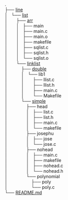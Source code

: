 .  
├── [line](line/)  
│ &nbsp;&nbsp;└── [list](line/list/)  
│ &nbsp;&nbsp;&nbsp;&nbsp;&nbsp;&nbsp;├── [arr](line/list/arr/)  
│ &nbsp;&nbsp;&nbsp;&nbsp;&nbsp;&nbsp;│ &nbsp;&nbsp;├── main  
│ &nbsp;&nbsp;&nbsp;&nbsp;&nbsp;&nbsp;│ &nbsp;&nbsp;├── main.c  
│ &nbsp;&nbsp;&nbsp;&nbsp;&nbsp;&nbsp;│ &nbsp;&nbsp;├── main.o  
│ &nbsp;&nbsp;&nbsp;&nbsp;&nbsp;&nbsp;│ &nbsp;&nbsp;├── makefile  
│ &nbsp;&nbsp;&nbsp;&nbsp;&nbsp;&nbsp;│ &nbsp;&nbsp;├── sqlist.c  
│ &nbsp;&nbsp;&nbsp;&nbsp;&nbsp;&nbsp;│ &nbsp;&nbsp;├── sqlist.h  
│ &nbsp;&nbsp;&nbsp;&nbsp;&nbsp;&nbsp;│ &nbsp;&nbsp;└── sqlist.o  
│ &nbsp;&nbsp;&nbsp;&nbsp;&nbsp;&nbsp;└── [linklist](line/list/linklist/)  
│ &nbsp;&nbsp;&nbsp;&nbsp;&nbsp;&nbsp;&nbsp;&nbsp;&nbsp;&nbsp;├── [double](line/list/linklist/double/)  
│ &nbsp;&nbsp;&nbsp;&nbsp;&nbsp;&nbsp;&nbsp;&nbsp;&nbsp;&nbsp;│ &nbsp;&nbsp;└── lib1  
│ &nbsp;&nbsp;&nbsp;&nbsp;&nbsp;&nbsp;&nbsp;&nbsp;&nbsp;&nbsp;│ &nbsp;&nbsp;&nbsp;&nbsp;&nbsp;&nbsp;├── llist.c  
│ &nbsp;&nbsp;&nbsp;&nbsp;&nbsp;&nbsp;&nbsp;&nbsp;&nbsp;&nbsp;│ &nbsp;&nbsp;&nbsp;&nbsp;&nbsp;&nbsp;├── llist.h  
│ &nbsp;&nbsp;&nbsp;&nbsp;&nbsp;&nbsp;&nbsp;&nbsp;&nbsp;&nbsp;│ &nbsp;&nbsp;&nbsp;&nbsp;&nbsp;&nbsp;├── main.c  
│ &nbsp;&nbsp;&nbsp;&nbsp;&nbsp;&nbsp;&nbsp;&nbsp;&nbsp;&nbsp;│ &nbsp;&nbsp;&nbsp;&nbsp;&nbsp;&nbsp;└── Makefile  
│ &nbsp;&nbsp;&nbsp;&nbsp;&nbsp;&nbsp;&nbsp;&nbsp;&nbsp;&nbsp;└── [simple](line/list/linklist/simple/)  
│ &nbsp;&nbsp;&nbsp;&nbsp;&nbsp;&nbsp;&nbsp;&nbsp;&nbsp;&nbsp;&nbsp;&nbsp;&nbsp;&nbsp;├── head  
│ &nbsp;&nbsp;&nbsp;&nbsp;&nbsp;&nbsp;&nbsp;&nbsp;&nbsp;&nbsp;&nbsp;&nbsp;&nbsp;&nbsp;│ &nbsp;&nbsp;├── list.c  
│ &nbsp;&nbsp;&nbsp;&nbsp;&nbsp;&nbsp;&nbsp;&nbsp;&nbsp;&nbsp;&nbsp;&nbsp;&nbsp;&nbsp;│ &nbsp;&nbsp;├── list.h  
│ &nbsp;&nbsp;&nbsp;&nbsp;&nbsp;&nbsp;&nbsp;&nbsp;&nbsp;&nbsp;&nbsp;&nbsp;&nbsp;&nbsp;│ &nbsp;&nbsp;├── main.c  
│ &nbsp;&nbsp;&nbsp;&nbsp;&nbsp;&nbsp;&nbsp;&nbsp;&nbsp;&nbsp;&nbsp;&nbsp;&nbsp;&nbsp;│ &nbsp;&nbsp;└── makefile  
│ &nbsp;&nbsp;&nbsp;&nbsp;&nbsp;&nbsp;&nbsp;&nbsp;&nbsp;&nbsp;&nbsp;&nbsp;&nbsp;&nbsp;├── josephu  
│ &nbsp;&nbsp;&nbsp;&nbsp;&nbsp;&nbsp;&nbsp;&nbsp;&nbsp;&nbsp;&nbsp;&nbsp;&nbsp;&nbsp;│ &nbsp;&nbsp;├── jose  
│ &nbsp;&nbsp;&nbsp;&nbsp;&nbsp;&nbsp;&nbsp;&nbsp;&nbsp;&nbsp;&nbsp;&nbsp;&nbsp;&nbsp;│ &nbsp;&nbsp;└── jose.c  
│ &nbsp;&nbsp;&nbsp;&nbsp;&nbsp;&nbsp;&nbsp;&nbsp;&nbsp;&nbsp;&nbsp;&nbsp;&nbsp;&nbsp;├── nohead  
│ &nbsp;&nbsp;&nbsp;&nbsp;&nbsp;&nbsp;&nbsp;&nbsp;&nbsp;&nbsp;&nbsp;&nbsp;&nbsp;&nbsp;│ &nbsp;&nbsp;├── main.c  
│ &nbsp;&nbsp;&nbsp;&nbsp;&nbsp;&nbsp;&nbsp;&nbsp;&nbsp;&nbsp;&nbsp;&nbsp;&nbsp;&nbsp;│ &nbsp;&nbsp;├── makefile  
│ &nbsp;&nbsp;&nbsp;&nbsp;&nbsp;&nbsp;&nbsp;&nbsp;&nbsp;&nbsp;&nbsp;&nbsp;&nbsp;&nbsp;│ &nbsp;&nbsp;├── nohead.c  
│ &nbsp;&nbsp;&nbsp;&nbsp;&nbsp;&nbsp;&nbsp;&nbsp;&nbsp;&nbsp;&nbsp;&nbsp;&nbsp;&nbsp;│ &nbsp;&nbsp;└── nohead.h  
│ &nbsp;&nbsp;&nbsp;&nbsp;&nbsp;&nbsp;&nbsp;&nbsp;&nbsp;&nbsp;&nbsp;&nbsp;&nbsp;&nbsp;└── polynomial  
│ &nbsp;&nbsp;&nbsp;&nbsp;&nbsp;&nbsp;&nbsp;&nbsp;&nbsp;&nbsp;&nbsp;&nbsp;&nbsp;&nbsp;&nbsp;&nbsp;&nbsp;&nbsp;├── poly  
│ &nbsp;&nbsp;&nbsp;&nbsp;&nbsp;&nbsp;&nbsp;&nbsp;&nbsp;&nbsp;&nbsp;&nbsp;&nbsp;&nbsp;&nbsp;&nbsp;&nbsp;&nbsp;└── poly.c  
└── [README.md](README.md)  